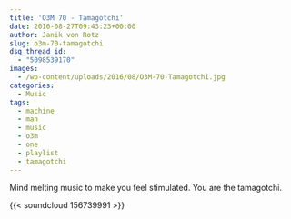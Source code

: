 ```yaml
---
title: 'O3M 70 - Tamagotchi'
date: 2016-08-27T09:43:23+00:00
author: Janik von Rotz
slug: o3m-70-tamagotchi
dsq_thread_id:
  - "5098539170"
images:
  - /wp-content/uploads/2016/08/O3M-70-Tamagotchi.jpg
categories:
  - Music
tags:
  - machine
  - man
  - music
  - o3m
  - one
  - playlist
  - tamagotchi
---
```

Mind melting music to make you feel stimulated. You are the tamagotchi.

{{< soundcloud 156739991 >}}